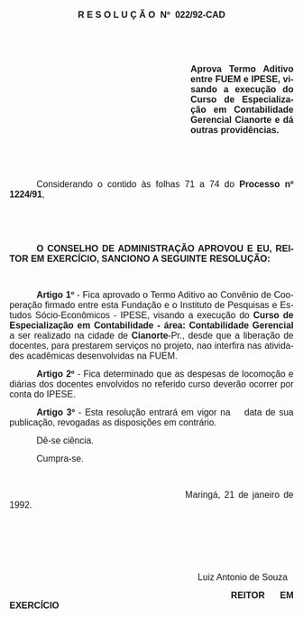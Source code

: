 <body lang=PT-BR style='tab-interval:36.0pt'>

<div class=Section1>

<p class=MsoNormal align=center style='text-align:center'><b style='mso-bidi-font-weight:
normal'><span style='font-size:12.0pt;font-family:Arial'>R E S O L U Ç Ã O <span
style='mso-spacerun:yes'> </span>Nº<span style='mso-spacerun:yes'>  </span>022/92-CAD<o:p></o:p></span></b></p>

<p class=MsoNormal style='text-align:justify'><span style='font-size:12.0pt;
font-family:Arial'><o:p>&nbsp;</o:p></span></p>

<p class=MsoNormal style='text-align:justify'><span style='font-size:12.0pt;
font-family:Arial'><o:p>&nbsp;</o:p></span></p>

<p class=MsoNormal style='margin-left:241.0pt;text-align:justify'><b
style='mso-bidi-font-weight:normal'><span style='font-size:12.0pt;font-family:
Arial'>Aprova Termo Aditivo entre FUEM e IPESE, visando a execução do Curso de
Especia­lização <st1:PersonName ProductID="em Contabilidade Gerencial Cianorte"
w:st="on"><st1:PersonName ProductID="em Contabilidade Gerencial" w:st="on">em
  Contabilidade Gerencial</st1:PersonName> Cianorte</st1:PersonName> e dá
outras providências.<o:p></o:p></span></b></p>

<p class=MsoNormal style='text-align:justify'><span style='font-size:12.0pt;
font-family:Arial'><o:p>&nbsp;</o:p></span></p>

<p class=MsoNormal style='text-align:justify'><span style='font-size:12.0pt;
font-family:Arial'><o:p>&nbsp;</o:p></span></p>

<p class=MsoNormal style='text-align:justify;text-indent:36.0pt'><span
style='font-size:12.0pt;font-family:Arial'>Considerando o contido às folhas <st1:metricconverter
ProductID="71 a" w:st="on">71 a</st1:metricconverter> 74 do <b
style='mso-bidi-font-weight:normal'>Processo nº 1224/91</b>,<o:p></o:p></span></p>

<p class=MsoNormal style='text-align:justify'><span style='font-size:12.0pt;
font-family:Arial'><o:p>&nbsp;</o:p></span></p>

<p class=MsoNormal style='text-align:justify'><span style='font-size:12.0pt;
font-family:Arial'><o:p>&nbsp;</o:p></span></p>

<p class=MsoNormal style='text-align:justify;text-indent:36.0pt'><b
style='mso-bidi-font-weight:normal'><span style='font-size:12.0pt;font-family:
Arial'>O CONSELHO DE ADMINISTRAÇÃO APROVOU E EU, REITOR EM EXERCÍCIO, SANCIONO
A SEGUINTE RESOLUÇÃO:<o:p></o:p></span></b></p>

<p class=MsoNormal style='text-align:justify'><span style='font-size:12.0pt;
font-family:Arial'><o:p>&nbsp;</o:p></span></p>

<p class=MsoNormal style='text-align:justify;text-indent:36.0pt'><b
style='mso-bidi-font-weight:normal'><span style='font-size:12.0pt;font-family:
Arial'>Artigo 1º</span></b><span style='font-size:12.0pt;font-family:Arial'> -
Fica aprovado o Termo Aditivo ao Convênio de Cooperação firmado entre esta
Fundação e o Instituto de Pesquisas e Estudos Sócio-Econômicos - IPESE, visando
a execução do <b style='mso-bidi-font-weight:normal'>Curso de Especialização em
Contabilidade - área: Contabilidade Gerencial</b> a ser realiza­do na cidade de
<b style='mso-bidi-font-weight:normal'>Cianorte</b>-Pr., desde que a liberação
de docentes, para prestarem serviços no projeto, nao interfira nas atividades
acadêmicas desenvolvidas na FUEM.<o:p></o:p></span></p>

<p class=MsoNormal style='text-align:justify;text-indent:36.0pt'><b
style='mso-bidi-font-weight:normal'><span style='font-size:12.0pt;font-family:
Arial'>Artigo 2º</span></b><span style='font-size:12.0pt;font-family:Arial'> -
Fica determinado que as despesas de locomoção e diárias dos docentes envolvidos
no referido curso deverão ocorrer por conta do IPESE.<o:p></o:p></span></p>

<p class=MsoNormal style='text-align:justify;text-indent:36.0pt'><b
style='mso-bidi-font-weight:normal'><span style='font-size:12.0pt;font-family:
Arial'>Artigo 3º</span></b><span style='font-size:12.0pt;font-family:Arial'> -
Esta resolução entrará em vigor na<span style='mso-tab-count:1'>    </span>data
de sua publicação, revogadas as disposições em contrário.<o:p></o:p></span></p>

<p class=MsoNormal style='text-align:justify;text-indent:36.0pt'><span
style='font-size:12.0pt;font-family:Arial'>Dê-se ciência.<o:p></o:p></span></p>

<p class=MsoNormal style='text-align:justify;text-indent:36.0pt'><span
style='font-size:12.0pt;font-family:Arial'>Cumpra-se.<o:p></o:p></span></p>

<p class=MsoNormal style='text-align:justify;text-indent:36.0pt'><span
style='font-size:12.0pt;font-family:Arial'><o:p>&nbsp;</o:p></span></p>

<p class=MsoNormal style='text-align:justify;text-indent:233.9pt'><span
style='font-size:12.0pt;font-family:Arial'>Maringá, 21 de janeiro de 1992.<o:p></o:p></span></p>

<p class=MsoNormal style='text-align:justify;text-indent:233.9pt'><span
style='font-size:12.0pt;font-family:Arial'><o:p>&nbsp;</o:p></span></p>

<p class=MsoNormal style='text-align:justify;text-indent:233.9pt'><span
style='font-size:12.0pt;font-family:Arial'><o:p>&nbsp;</o:p></span></p>

<p class=MsoNormal style='text-align:justify;text-indent:233.9pt'><span
style='font-size:12.0pt;font-family:Arial'><o:p>&nbsp;</o:p></span></p>

<p class=MsoNormal style='text-align:justify;text-indent:233.9pt'><span
style='font-size:12.0pt;font-family:Arial'><span style='mso-spacerun:yes'>    
</span>Luiz Antonio de Souza<o:p></o:p></span></p>

<p class=MsoNormal style='text-align:justify;text-indent:233.9pt'><span
style='font-size:12.0pt;font-family:Arial'><span style='mso-spacerun:yes'>  
</span><b style='mso-bidi-font-weight:normal'>REITOR EM EXERCÍCIO<o:p></o:p></b></span></p>

</div>

</body>
